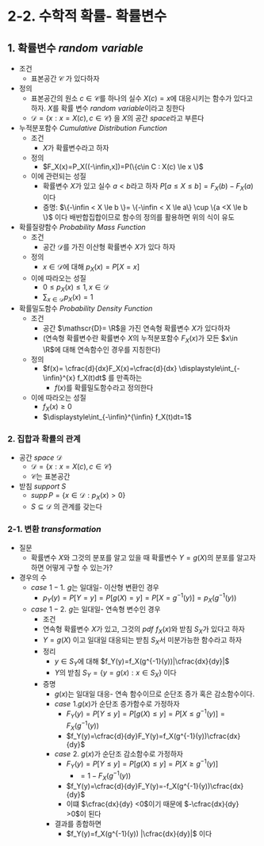 # 2-2. 수학적 확률- 확률변수

## 1. 확률변수 $random\,\,variable$

- 조건
    - 표본공간 $\mathscr{C}$ 가 있다하자
- 정의
    - 표본공간의 원소 $c \in \mathscr{C}$를 하나의 실수 $X(c)=x$에 대응시키는 함수가 있다고 하자. $X$를 확률 변수 $random\,\,variable$이라고 칭한다
    - $\mathscr{D}=\{x:x=X(c), c\in \mathscr{C}\}$ 을 $X$의 공간 $space$라고 부른다
- 누적분포함수 $Cumulative\,\,Distribution\,\,Function$
    - 조건
        - $X$가 확률변수라고 하자
    - 정의
        - $F_X(x)=P_X((-\infin,x])=P(\{c\in C : X(c) \le x \}$
    - 이에 관련되는 성질
        - 확률변수 $X$가 있고 실수 $a<b$라고 하자  $P[a\le X \le b ]=F_X(b)-F_X(a)$ 이다
        - 증명: $\{-\infin < X \le b \}= \{-\infin < X \le a\} \cup \{a <X \le b \}$ 이다 배반합집합이므로 함수의 정의를 활용하면 위의 식이 유도
- 확률질량함수 $Probability \,\,Mass\,\,Function$
    - 조건
        - 공간 $\mathscr{D}$를 가진 이산형 확률변수 $X$가 있다 하자
    - 정의
        - $x\in \mathscr{D}$에 대해 $p_X(x)=P[X=x]$
    - 이에 따라오는 성질
        - $0 \le p_X(x) \le 1, x \in \mathscr{D}$
        - $\sum_{x\in \mathscr{D}}p_X(x)=1$
- 확률밀도함수 $Probability \,\,Density \,\,Function$
    - 조건
        - 공간 $\mathscr{D}= \R$을 가진 연속형 확률변수 $X$가 있다하자
        - (연속형 확률변수란 확률변수 $X$의  누적분포함수 $F_X(x)$가 모든 $x\in \R$에 대해 연속함수인 경우를 지칭한다)
    - 정의
        - $f(x)= \cfrac{d}{dx}F_X(x)=\cfrac{d}{dx} \displaystyle\int_{-\infin}^{x} f_X(t)dt$  를 만족하는
            - $f(x)$를 확률밀도함수라고 정의한다
    - 이에 따라오는 성질
        - $f_X(x) \ge 0$
        - $\displaystyle\int_{-\infin}^{\infin} f_X(t)dt=1$

### 2. 집합과 확률의 관계

- 공간 $space \,\, \mathscr{D}$
    - $\mathscr{D}=\{x:x =X(c), c\in \mathscr{C}\}$
    - $\mathscr{C}$는 표본공간
- 받침 $support$ $S$
    - $supp \,P=\{x\in\mathscr{D} : p_X(x) >0\}$
    - $S \subseteq \mathscr{D}$ 의 관계를 갖는다

### 2-1. 변환 $transformation$

- 질문
    - 확률변수 $X$와 그것의 분포를 알고 있을 때 확률변수 $Y=g(X)$의 분포를 알고자 하면 어떻게 구할 수 있는가?
- 경우의 수
    - $case\,\,1-1. \,\,g$는  일대일- 이산형 변환인 경우
        - $p_Y(y)=P[Y=y]=P[g(X)=y]=P[X=g^{-1}(y)]=p_X(g^{-1}(y))$
    - $case \,\, 1-2.\,\,g$는 일대일- 연속형 변수인 경우
        - 조건
        - 연속형 확률변수 $X$가 있고, 그것의 $pdf\,\,f_X(x)$와 받침 $S_X$가 있다고 하자
        - $Y=g(X)$ 이고 일대일 대응되는 받침 $S_X$서 미분가능한 함수라고 하자
        - 정리
            - $y \in S_Y$에 대해 $f_Y(y)=f_X(g^{-1}(y))|\cfrac{dx}{dy}|$
            - $Y$의 받침 $S_Y=\{y=g(x) :x \in S_X\}$ 이다
        - 증명
            - $g(x)$는 일대일 대응- 연속 함수이므로 순단조 증가 혹은 감소함수이다.
            - $case\,\,1.$$g(x)$가 순단조 증가함수로 가정하자
                - $F_Y(y)=P[Y\le y]= P[g(X) \le y]=P[X \le g^{-1}(y)] =F_X(g^{-1}(y))$
                - $f_Y(y)=\cfrac{d}{dy}F_Y(y)=f_X(g^{-1}(y))\cfrac{dx}{dy}$
            - $case\,\,2.$ $g(x)$가 순단조 감소함수로 가정하자
                - $F_Y(y)=P[Y\le y]=P[g(X) \le y] =P[X \ge g^{-1}(y)]$
                    - $=1-F_X(g^{-1}(y))$
                - $f_Y(y)=\cfrac{d}{dy}F_Y(y)=-f_X(g^{-1}(y))\cfrac{dx}{dy}$
                - 이떄 $\cfrac{dx}{dy} <0$이기 때문에 $-\cfrac{dx}{dy} >0$이 된다
            - 결과를 종합하면
                - $f_Y(y)=f_X(g^{-1}(y)) |\cfrac{dx}{dy}|$ 이다